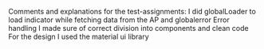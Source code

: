 Comments and explanations for the test-assignments: I did globalLoader to load indicator while fetching data from the AP and globalerror Error handling I made sure of correct division into components and clean code For the design I used the material ui library